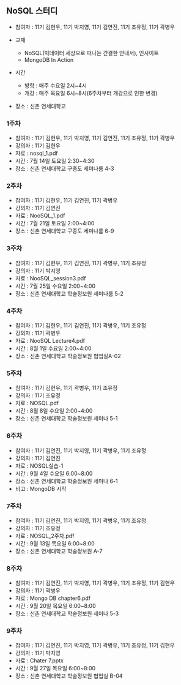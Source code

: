 ## NoSQL 스터디
- 참여자 : 11기 김현우, 11기 박지영, 11기 김연진, 11기 조유정, 11기 곽병우
- 교재 
    - NoSQL(빅데이터 세상으로 떠나는 간결한 안내서), 인사이트
    - MongoDB In Action
    
- 시간 
    - 방학 : 매주 수요일 2시~4시
    - 개강 : 매주 목요일 6시~8시(6주차부터 개강으로 인한 변경)
    
- 장소 : 신촌 연세대학교

### 1주차
- 참여자 : 11기 김현우, 11기 박지영, 11기 김연진, 11기 조유정, 11기 곽병우
- 강의자 : 11기 김현우
- 자료 : nosql_1.pdf
- 시간 : 7월 14일 토요일 2:30~4:30
- 장소 : 신촌 연세대학교 구종도 세미나룸 4-3

### 2주차
- 참여자 : 11기 김현우, 11기 김연진, 11기 곽병우
- 강의자 : 11기 김연진
- 자료 : NooSQL_1.pdf
- 시간 : 7월 21일 토요일 2:00~4:00
- 장소 : 신촌 연세대학교 구종도 세미나룸 6-9

### 3주차
- 참여자 : 11기 김현우, 11기 김연진, 11기 곽병우, 11기 조유정
- 강의자 : 11기 박지영
- 자료 : NooSQL_session3.pdf
- 시간 : 7월 25일 수요일 2:00~4:00
- 장소 : 신촌 연세대학교 학술정보원 세미나룸 5-2

### 4주차
- 참여자 : 11기 김현우, 11기 김연진, 11기 곽병우, 11기 조유정
- 강의자 : 11기 곽병우
- 자료 : NooSQL Lecture4.pdf
- 시간 : 8월 1일 수요일 2:00~4:00
- 장소 : 신촌 연세대학교 학술정보원 협업실A-02

### 5주차
- 참여자 : 11기 김현우, 11기 곽병우, 11기 조유정
- 강의자 : 11기 조유정
- 자료 : NOSQL.pdf
- 시간 : 8월 8일 수요일 2:00~4:00
- 장소 : 신촌 연세대학교 학술정보원 세미나 5-1

### 6주차
- 참여자 : 11기 김연진, 11기 박지영, 11기 곽병우, 11기 조유정
- 강의자 : 11기 김연진
- 자료 : NOSQL실습-1
- 시간 : 9월 4일 수요일 6:00~8:00 
- 장소 : 신촌 연세대학교 학술정보원 세미나 6-1
- 비고 : MongoDB 시작

### 7주차
- 참여자 : 11기 김연진, 11기 박지영, 11기 곽병우, 11기 조유정
- 강의자 : 11기 조유정
- 자료 : NOSQL_2주차.pdf
- 시간 : 9월 13일 목요일 6:00~8:00 
- 장소 : 신촌 연세대학교 학술정보원 A-7

### 8주차
- 참여자 : 11기 김연진, 11기 박지영, 11기 곽병우, 11기 조유정, 11기 김현우
- 강의자 : 11기 곽병우
- 자료 : Mongo DB chapter6.pdf
- 시간 : 9월 20일 목요일 6:00~8:00 
- 장소 : 신촌 연세대학교 학술정보원 세미나 5-3

### 9주차
- 참여자 : 11기 김연진, 11기 박지영, 11기 곽병우, 11기 조유정, 11기 김현우
- 강의자 : 11기 박지영
- 자료 : Chater 7.pptx
- 시간 : 9월 27일 목요일 6:00~8:00 
- 장소 : 신촌 연세대학교 학술정보원 협업실 B-04


